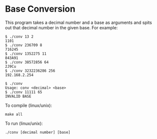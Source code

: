 # Base Conversion

This program takes a decimal number and a base as arguments and spits out that decimal number in the given base.
For example:
```
$ ./conv 13 2
1101
$ ./conv 236709 8
716245 
$ ./conv 1352275 11
843A91
$ ./conv 38572856 64
2J9Cu
$ ./conv 3232236286 256
192.168.2.254

$ ./conv
Usage: conv <decimal> <base>
$ ./conv 11111 65
INVALID BASE
```
 
To compile (linux/unix):

  ```make all```

To run (linux/unix):

  ```./conv [decimal number] [base]```
